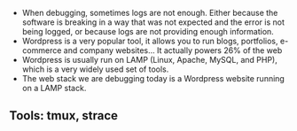 - When debugging, sometimes logs are not enough. Either because the software is breaking in a way that was not expected and the error is not being logged, or because logs are not providing enough information.
- Wordpress is a very popular tool, it allows you to run blogs, portfolios, e-commerce and company websites… It actually powers 26% of the web
- Wordpress is usually run on LAMP (Linux, Apache, MySQL, and PHP), which is a very widely used set of tools. 
- The web stack we are debugging today is a Wordpress website running on a LAMP stack.
## Tools: tmux, strace